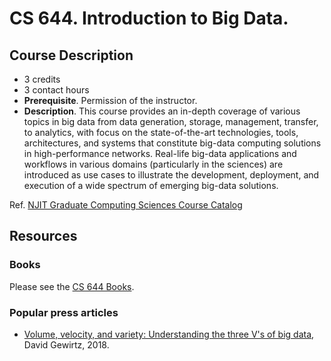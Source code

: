 # CS 644. Introduction to Big Data.

## Course Description

*  3 credits
*  3 contact hours
*  **Prerequisite**. Permission of the instructor. 
*  **Description**. This course provides an in-depth coverage of various topics
   in big data from data generation, storage, management, transfer, to
   analytics, with focus on the state-of-the-art technologies, tools,
   architectures, and systems that constitute big-data computing solutions in
   high-performance networks. Real-life big-data applications and workflows in
   various domains (particularly in the sciences) are introduced as use cases to
   illustrate the development, deployment, and execution of a wide spectrum of
   emerging big-data solutions.

Ref. [NJIT Graduate Computing Sciences Course Catalog][]

## Resources

### Books

Please see the [CS 644 Books](books/README.md).


### Popular press articles

*  [Volume, velocity, and variety: Understanding the three V's of big data][],
   David Gewirtz, 2018.


[Apache Spark and Delta Lake Under the Hood]: https://databricks.com/p/ebook/apache-spark-delta-lake-under-the-hood
[Volume, velocity, and variety: Understanding the three V's of big data]: https://www.zdnet.com/article/volume-velocity-and-variety-understanding-the-three-vs-of-big-data/
[NJIT Graduate Computing Sciences Course Catalog]: https://catalog.njit.edu/graduate/computing-sciences/computer-science/#coursestext
